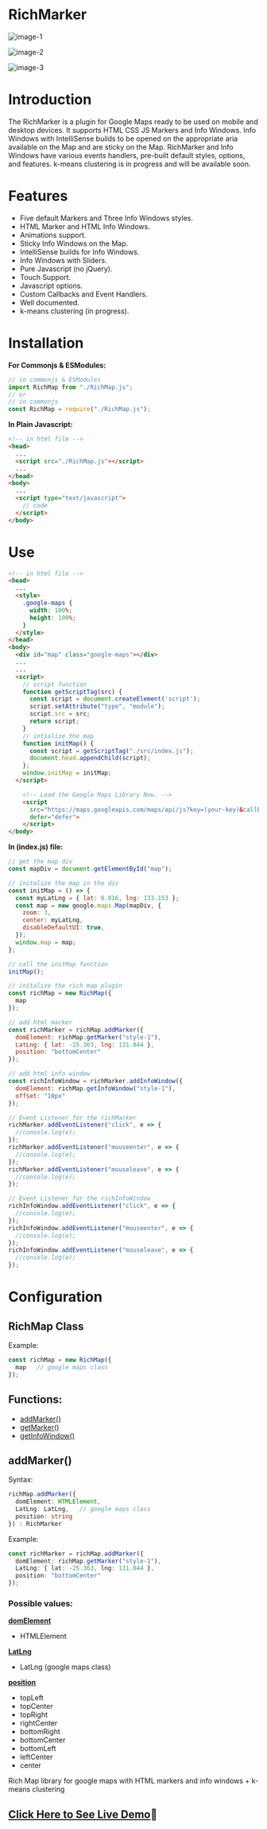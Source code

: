 # RichMarker

![image-1](https://user-images.githubusercontent.com/31973579/153803043-432b47d9-deea-4142-897a-039904e0ff6d.jpg)

![image-2](https://user-images.githubusercontent.com/31973579/153803073-4d1f2730-cbaa-4d24-a72f-567180890087.jpg)

![image-3](https://user-images.githubusercontent.com/31973579/153803080-d0b311bf-23c5-416a-9cd5-461affe8396c.jpg)

# Introduction
The RichMarker is a plugin for Google Maps ready to be used on mobile and desktop devices. It supports HTML CSS JS Markers and Info Windows. Info Windows with IntelliSense builds to be opened on the appropriate aria available on the Map and are sticky on the Map. RichMarker and Info Windows have various events handlers, pre-built default styles, options, and features. k-means clustering is in progress and will be available soon. 

# Features
- Five default Markers and Three Info Windows styles.
- HTML Marker and HTML Info Windows.
- Animations support.
- Sticky Info Windows on the Map.
- IntelliSense builds for Info Windows.
- Info Windows with Sliders.
- Pure Javascript (no jQuery).
- Touch Support.
- Javascript options.
- Custom Callbacks and Event Handlers.
- Well documented.
- k-means clustering (in progress).

# Installation

**For Commonjs & ESModules:**

```js
// in commonjs & ESModules
import RichMap from "./RichMap.js";
// or
// in commonjs
const RichMap = require("./RichMap.js");
```

**In Plain Javascript:**

```html
<!-- in html file -->
<head>
  ...
  <script src="./RichMap.js"></script>
  ...
</head>
<body>
  ...
  <script type="text/javascript">
    // code
  </script>
</body>
```

# Use

```html
<!-- in html file -->
<head>
  ...
  <style>
    .google-maps {
      width: 100%;
      height: 100%;
    }
  </style>
</head>
<body>
  <div id="map" class="google-maps"></div>
  ...
  ...
  <script>
    // script function
    function getScriptTag(src) {
      const script = document.createElement('script');
      script.setAttribute("type", "module");
      script.src = src;
      return script;
    }
    // intialize the map
    function initMap() {
      const script = getScriptTag("./src/index.js");
      document.head.appendChild(script);
    };
    window.initMap = initMap;
  </script>

    <!-- Load the Google Maps Library Now. -->
    <script
      src="https://maps.googleapis.com/maps/api/js?key=(your-key)&callback=initMap&libraries=&v=weekly"
      defer="defer">
    </script>
</body>
```

**In (index.js) file:**

```js
// get the map div
const mapDiv = document.getElementById("map");

// initalize the map in the div
const initMap = () => {
  const myLatLng = { lat: 8.016, lng: 133.153 };
  const map = new google.maps.Map(mapDiv, {
    zoom: 3,
    center: myLatLng,
    disableDefaultUI: true,
  });
  window.map = map;
};

// call the initMap function
initMap();

// initalize the rich map plugin
const richMap = new RichMap({
  map
});

// add html marker
const richMarker = richMap.addMarker({
  domElement: richMap.getMarker("style-1"),
  LatLng: { lat: -25.363, lng: 131.044 },
  position: "bottomCenter"
});

// add html info window
const richInfoWindow = richMarker.addInfoWindow({
  domElement: richMap.getInfoWindow("style-1"),
  offset: "10px"
});

// Event Listener for the richMarker
richMarker.addEventListener("click", e => {
  //console.log(e);
});
richMarker.addEventListener("mouseenter", e => {
  //console.log(e);
});
richMarker.addEventListener("mouseleave", e => {
  //console.log(e);
});

// Event Listener for the richInfoWindow
richInfoWindow.addEventListener("click", e => {
  //console.log(e);
});
richInfoWindow.addEventListener("mouseenter", e => {
  //console.log(e);
});
richInfoWindow.addEventListener("mouseleave", e => {
  //console.log(e);
});
```

# Configuration

## RichMap Class

Example:
```typescript
const richMap = new RichMap({
  map   // google maps class
});
```

## Functions:
- [addMarker()](#configuration)
- [getMarker()](#configuration)
- [getInfoWindow()](#configuration)

## addMarker()

Syntax:
```typescript
richMap.addMarker({
  domElement: HTMLElement,
  LatLng: LatLng,   // google maps class
  position: string
}) : RichMarker
```
Example:
```typescript
const richMarker = richMap.addMarker({
  domElement: richMap.getMarker("style-1"),
  LatLng: { lat: -25.363, lng: 131.044 },
  position: "bottomCenter"
});
```

### Possible values:
**[domElement](#configuration)**
- HTMLElement

**[LatLng](#configuration)**  
- LatLng (google maps class)

**[position](#configuration)**
- topLeft
- topCenter
- topRight
- rightCenter
- bottomRight
- bottomCenter
- bottomLeft
- leftCenter
- center




Rich Map library for google maps with HTML markers and info windows + k-means clustering



## [Click Here to See Live Demo](https://sllujaan.github.io/RichMarker/)🚀
